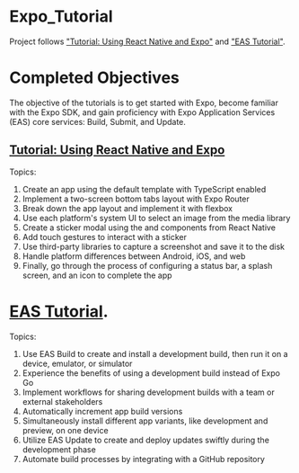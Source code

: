 # Expo_Tutorial

Project follows ["Tutorial: Using React Native and Expo"](https://docs.expo.dev/tutorial/introduction/) and ["EAS Tutorial"](https://docs.expo.dev/tutorial/eas/introduction/).

# Completed Objectives

The objective of the tutorials is to get started with Expo, become familiar with the Expo SDK, and gain proficiency with Expo Application Services (EAS) core services: Build, Submit, and Update.

## [Tutorial: Using React Native and Expo](https://docs.expo.dev/tutorial/introduction/)

Topics:

1. Create an app using the default template with TypeScript enabled
2. Implement a two-screen bottom tabs layout with Expo Router
3. Break down the app layout and implement it with flexbox
4. Use each platform's system UI to select an image from the media library
5. Create a sticker modal using the <Modal> and <FlatList> components from React Native
6. Add touch gestures to interact with a sticker
7. Use third-party libraries to capture a screenshot and save it to the disk
8. Handle platform differences between Android, iOS, and web
9. Finally, go through the process of configuring a status bar, a splash screen, and an icon to complete the app

# [EAS Tutorial](https://docs.expo.dev/tutorial/eas/introduction/).

Topics:

1. Use EAS Build to create and install a development build, then run it on a device, emulator, or simulator
2. Experience the benefits of using a development build instead of Expo Go
3. Implement workflows for sharing development builds with a team or external stakeholders
4. Automatically increment app build versions
5. Simultaneously install different app variants, like development and preview, on one device
6. Utilize EAS Update to create and deploy updates swiftly during the development phase
7. Automate build processes by integrating with a GitHub repository
